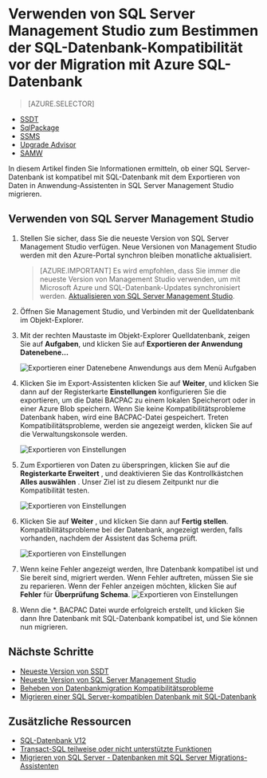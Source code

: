 <properties
   pageTitle="Verwenden von SQL Server Management Studio zum Bestimmen der SQL-Datenbank-Kompatibilität vor der Migration mit Azure SQL-Datenbank | Microsoft Azure"
   description="Microsoft Azure SQL-Datenbank, Datenbankmigration, SQL-Datenbank Kompatibilität, Exportieren von Daten in Application Wizard"
   services="sql-database"
   documentationCenter=""
   authors="CarlRabeler"
   manager="jhubbard"
   editor=""/>

<tags
   ms.service="sql-database"
   ms.devlang="NA"
   ms.topic="article"
   ms.tgt_pltfrm="NA"
   ms.workload="sqldb-migrate"
   ms.date="08/29/2016"
   ms.author="carlrab"/>

# <a name="use-sql-server-management-studio-to-determine-sql-database-compatibility-before-migration-to-azure-sql-database"></a>Verwenden von SQL Server Management Studio zum Bestimmen der SQL-Datenbank-Kompatibilität vor der Migration mit Azure SQL-Datenbank

> [AZURE.SELECTOR]
- [SSDT](sql-database-cloud-migrate-fix-compatibility-issues-ssdt.md)
- [SqlPackage](sql-database-cloud-migrate-determine-compatibility-sqlpackage.md)
- [SSMS](sql-database-cloud-migrate-determine-compatibility-ssms.md)
- [Upgrade Advisor](http://www.microsoft.com/download/details.aspx?id=48119)
- [SAMW](sql-database-cloud-migrate-fix-compatibility-issues.md)
 
In diesem Artikel finden Sie Informationen ermitteln, ob einer SQL Server-Datenbank ist kompatibel mit SQL-Datenbank mit dem Exportieren von Daten in Anwendung-Assistenten in SQL Server Management Studio migrieren.

## <a name="using-sql-server-management-studio"></a>Verwenden von SQL Server Management Studio

1. Stellen Sie sicher, dass Sie die neueste Version von SQL Server Management Studio verfügen. Neue Versionen von Management Studio werden mit den Azure-Portal synchron bleiben monatliche aktualisiert.

     > [AZURE.IMPORTANT] Es wird empfohlen, dass Sie immer die neueste Version von Management Studio verwenden, um mit Microsoft Azure und SQL-Datenbank-Updates synchronisiert werden. [Aktualisieren von SQL Server Management Studio](https://msdn.microsoft.com/library/mt238290.aspx).

2. Öffnen Sie Management Studio, und Verbinden mit der Quelldatenbank im Objekt-Explorer.
3. Mit der rechten Maustaste im Objekt-Explorer Quelldatenbank, zeigen Sie auf **Aufgaben**, und klicken Sie auf **Exportieren der Anwendung Datenebene...**

    ![Exportieren einer Datenebene Anwendungs aus dem Menü Aufgaben](./media/sql-database-cloud-migrate/TestForCompatibilityUsingSSMS01.png)

4. Klicken Sie im Export-Assistenten klicken Sie auf **Weiter**, und klicken Sie dann auf der Registerkarte **Einstellungen** konfigurieren Sie die exportieren, um die Datei BACPAC zu einem lokalen Speicherort oder in einer Azure Blob speichern. Wenn Sie keine Kompatibilitätsprobleme Datenbank haben, wird eine BACPAC-Datei gespeichert. Treten Kompatibilitätsprobleme, werden sie angezeigt werden, klicken Sie auf die Verwaltungskonsole werden.

    ![Exportieren von Einstellungen](./media/sql-database-cloud-migrate/TestForCompatibilityUsingSSMS02.png)

5. Zum Exportieren von Daten zu überspringen, klicken Sie auf die **Registerkarte Erweitert** , und deaktivieren Sie das Kontrollkästchen **Alles auswählen** . Unser Ziel ist zu diesem Zeitpunkt nur die Kompatibilität testen.

    ![Exportieren von Einstellungen](./media/sql-database-cloud-migrate/TestForCompatibilityUsingSSMS03.png)

6. Klicken Sie auf **Weiter** , und klicken Sie dann auf **Fertig stellen**. Kompatibilitätsprobleme bei der Datenbank, angezeigt werden, falls vorhanden, nachdem der Assistent das Schema prüft.

    ![Exportieren von Einstellungen](./media/sql-database-cloud-migrate/TestForCompatibilityUsingSSMS04.png)

7. Wenn keine Fehler angezeigt werden, Ihre Datenbank kompatibel ist und Sie bereit sind, migriert werden. Wenn Fehler auftreten, müssen Sie sie zu reparieren. Wenn der Fehler anzeigen möchten, klicken Sie auf **Fehler** für **Überprüfung Schema**. 
    ![Exportieren von Einstellungen](./media/sql-database-cloud-migrate/TestForCompatibilityUsingSSMS05.png)

8.  Wenn die *. BACPAC Datei wurde erfolgreich erstellt, und klicken Sie dann Ihre Datenbank mit SQL-Datenbank kompatibel ist, und Sie können nun migrieren.

## <a name="next-steps"></a>Nächste Schritte

- [Neueste Version von SSDT](https://msdn.microsoft.com/library/mt204009.aspx)
- [Neueste Version von SQL Server Management Studio](https://msdn.microsoft.com/library/mt238290.aspx)
- [Beheben von Datenbankmigration Kompatibilitätsprobleme](sql-database-cloud-migrate.md#fix-database-migration-compatibility-issues)
- [Migrieren einer SQL Server-kompatiblen Datenbank mit SQL-Datenbank](sql-database-cloud-migrate.md#migrate-a-compatible-sql-server-database-to-sql-database)

## <a name="additional-resources"></a>Zusätzliche Ressourcen

- [SQL-Datenbank V12](sql-database-v12-whats-new.md)
- [Transact-SQL teilweise oder nicht unterstützte Funktionen](sql-database-transact-sql-information.md)
- [Migrieren von SQL Server - Datenbanken mit SQL Server Migrations-Assistenten](http://blogs.msdn.com/b/ssma/)
